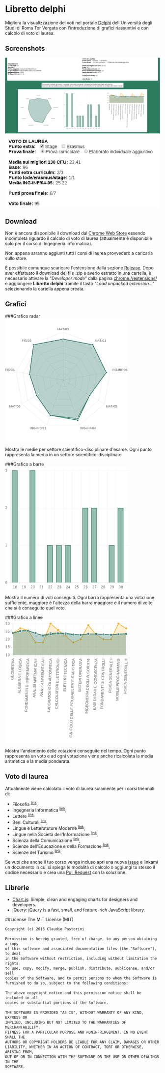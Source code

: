 # Libretto delphi

Migliora la visualizzazione dei voti nel portale [Delphi](https://delphi.uniroma2.it) dell'Università degli Studi di Roma Tor Vergata con l'introduzione di grafici riassuntivi e con calcolo di voto di laurea.

## Screenshots

![Overview](resources/overview.png)

![Overview1](resources/libretto.png)

## Download
Non è ancora disponibile il download dal [Chrome Web Store](https://chrome.google.com/webstore/category/extensions) essendo incompleta riguardo il calcolo di voto di laurea (attualmente è disponibile solo per il corso di Ingegneria Informatica).

Non appena saranno aggiunti tutti i corsi di laurea provvederò a caricarla sullo store. 

È possibile comunque scaricare l'estensione dalla sezione [Release](https://github.com/pincopallino93/Libretto-Delphi/releases). 
Dopo aver effettuato il download del file .zip e averlo estratto in una cartella, è necessario attivare la *"Developer mode"* dalla pagina [chrome://extensions/](chrome://extensions/) e aggiungere **Libretto delphi** tramite il tasto *"Load unpacked extension..."* selezionando la cartella appena creata.

## Grafici
###Grafico radar
![Radar chart](resources/radar.png)

Mostra le medie per settore scientifico-disciplinare d'esame.
Ogni punto rappresenta la media in un settore scientifico-disciplinare

###Grafico a barre
![Bar chart](resources/bar.png)

Mostra il numero di voti conseguiti.
Ogni barra rappresenta una votazione sufficiente, maggiore è l'altezza della barra maggiore è il numero di volte che si è conseguito quel voto.

###Grafico a linee
![Line chart](resources/line.png)

Mostra l'andamento delle votazioni conseguite nel tempo.
Ogni punto rappresenta un voto e ad ogni votazione viene anche ricalcolata la media aritmetica e la media ponderata.

## Voto di laurea
Attualmente viene calcolato il voto di laurea solamente per i corsi triennali di: 
* Filosofia <sup>[link](https://sites.google.com/site/segreterialettereuniroma2/home/come-fare-per/tesi-di-laurea/punti-assegnati-in-seduta-di-laurea)</sup>, 
* Ingegneria Informatica <sup>[link](http://inginformatica.uniroma2.it/media/valut_pfin_trien16.pdf)</sup>, 
* Lettere <sup>[link](https://sites.google.com/site/segreterialettereuniroma2/home/come-fare-per/tesi-di-laurea/punti-assegnati-in-seduta-di-laurea), 
* Beni Culturali <sup>[link](https://sites.google.com/site/segreterialettereuniroma2/home/come-fare-per/tesi-di-laurea/punti-assegnati-in-seduta-di-laurea)</sup>,
* Lingue e Letteratuture Moderne <sup>[link](https://sites.google.com/site/segreterialettereuniroma2/home/come-fare-per/tesi-di-laurea/punti-assegnati-in-seduta-di-laurea)</sup>,
* Lingue nella Società dell'Informazione <sup>[link](https://sites.google.com/site/segreterialettereuniroma2/home/come-fare-per/tesi-di-laurea/punti-assegnati-in-seduta-di-laurea)</sup>,
* Scienza della Comunicazione <sup>[link](https://sites.google.com/site/segreterialettereuniroma2/home/come-fare-per/tesi-di-laurea/punti-assegnati-in-seduta-di-laurea)</sup>,
* Scienze dell'Educazione e della Formazione <sup>[link](https://sites.google.com/site/segreterialettereuniroma2/home/come-fare-per/tesi-di-laurea/punti-assegnati-in-seduta-di-laurea)</sup>,
* Scienze del Turismo <sup>[link](https://sites.google.com/site/segreterialettereuniroma2/home/come-fare-per/tesi-di-laurea/punti-assegnati-in-seduta-di-laurea)</sup>.

Se vuoi che anche il tuo corso venga incluso apri una nuova [Issue](https://github.com/pincopallino93/Libretto-Delphi/issues) e linkami un documento in cui si spiega le modalità di calcolo o aggiungi tu stesso il codice necessario e crea una [Pull Request](https://github.com/pincopallino93/Libretto-Delphi/pulls) con la soluzione.

## Librerie
* [Chart.js](http://www.chartjs.org/): Simple, clean and engaging charts for designers and developers.
* [jQuery](https://jquery.com/): jQuery is a fast, small, and feature-rich JavaScript library.

##License
    The MIT License (MIT)
    
    Copyright (c) 2016 Claudio Pastorini
    
    Permission is hereby granted, free of charge, to any person obtaining a copy
    of this software and associated documentation files (the "Software"), to deal
    in the Software without restriction, including without limitation the rights
    to use, copy, modify, merge, publish, distribute, sublicense, and/or sell
    copies of the Software, and to permit persons to whom the Software is
    furnished to do so, subject to the following conditions:
    
    The above copyright notice and this permission notice shall be included in all
    copies or substantial portions of the Software.
    
    THE SOFTWARE IS PROVIDED "AS IS", WITHOUT WARRANTY OF ANY KIND, EXPRESS OR
    IMPLIED, INCLUDING BUT NOT LIMITED TO THE WARRANTIES OF MERCHANTABILITY,
    FITNESS FOR A PARTICULAR PURPOSE AND NONINFRINGEMENT. IN NO EVENT SHALL THE
    AUTHORS OR COPYRIGHT HOLDERS BE LIABLE FOR ANY CLAIM, DAMAGES OR OTHER
    LIABILITY, WHETHER IN AN ACTION OF CONTRACT, TORT OR OTHERWISE, ARISING FROM,
    OUT OF OR IN CONNECTION WITH THE SOFTWARE OR THE USE OR OTHER DEALINGS IN THE
    SOFTWARE.